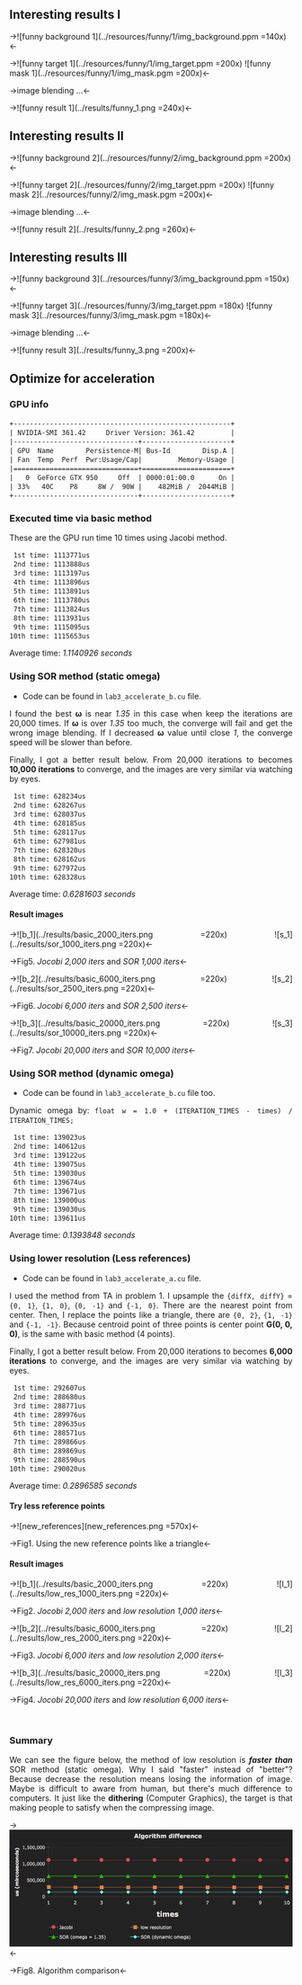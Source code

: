 ## Interesting results I

->![funny background 1](../resources/funny/1/img_background.ppm =140x)<-

->![funny target 1](../resources/funny/1/img_target.ppm =200x) ![funny mask 1](../resources/funny/1/img_mask.pgm =200x)<-

->image blending ...<-

->![funny result 1](../results/funny_1.png =240x)<-

<div style="page-break-after: always;"></div>

## Interesting results II

->![funny background 2](../resources/funny/2/img_background.ppm =200x)<-

->![funny target 2](../resources/funny/2/img_target.ppm =200x) ![funny mask 2](../resources/funny/2/img_mask.pgm =200x)<-

->image blending ...<-

->![funny result 2](../results/funny_2.png =260x)<-

<div style="page-break-after: always;"></div>

## Interesting results III

->![funny background 3](../resources/funny/3/img_background.ppm =150x)<-

->![funny target 3](../resources/funny/3/img_target.ppm =180x) ![funny mask 3](../resources/funny/3/img_mask.pgm =180x)<-

->image blending ...<-

->![funny result 3](../results/funny_3.png =200x)<-

<div style="page-break-after: always;"></div>

## Optimize for acceleration

<div style="text-align: justify;">

### GPU info


```
+------------------------------------------------------+
| NVIDIA-SMI 361.42     Driver Version: 361.42         |
|-------------------------------+----------------------+
| GPU  Name        Persistence-M| Bus-Id        Disp.A |
| Fan  Temp  Perf  Pwr:Usage/Cap|         Memory-Usage |
|===============================+======================+
|   0  GeForce GTX 950     Off  | 0000:01:00.0      On |
| 33%   40C    P8     8W /  90W |    482MiB /  2044MiB |
+-------------------------------+----------------------+
```

### Executed time via basic method

These are the GPU run time 10 times using Jacobi method.

```
 1st time: 1113771us
 2nd time: 1113888us
 3rd time: 1113197us
 4th time: 1113896us
 5th time: 1113891us
 6th time: 1113780us
 7th time: 1113824us
 8th time: 1113931us
 9th time: 1115095us
10th time: 1115653us
```

Average time: *1.1140926 seconds*

<div style="page-break-after: always;"></div>

### Using SOR method (static omega)

* Code can be found in `lab3_accelerate_b.cu` file.

I found the best **ω** is near *1.35* in this case when keep the iterations are 20,000 times. If **ω** is over *1.35* too much, the converge will fail and get the wrong image blending. If I decreased **ω** value until close *1*, the converge speed will be slower than before.

Finally, I got a better result below. From 20,000 iterations to becomes **10,000 iterations** to converge, and the images are very similar via watching by eyes.

```
 1st time: 628234us
 2nd time: 628267us
 3rd time: 628037us
 4th time: 628185us
 5th time: 628117us
 6th time: 627981us
 7th time: 628320us
 8th time: 628162us
 9th time: 627972us
10th time: 628328us
```

Average time: *0.6281603 seconds*

<div style="page-break-after: always;"></div>

#### Result images

->![b_1](../results/basic_2000_iters.png =220x) ![s_1](../results/sor_1000_iters.png =220x)<-

->Fig5. *Jocobi 2,000 iters* and *SOR 1,000 iters*<-

->![b_2](../results/basic_6000_iters.png =220x) ![s_2](../results/sor_2500_iters.png =220x)<-

->Fig6. *Jocobi 6,000 iters* and *SOR 2,500 iters*<-

->![b_3](../results/basic_20000_iters.png =220x) ![s_3](../results/sor_10000_iters.png =220x)<-

->Fig7. *Jocobi 20,000 iters* and *SOR 10,000 iters*<-

<div style="page-break-after: always;"></div>

### Using SOR method (dynamic omega)

* Code can be found in `lab3_accelerate_b.cu` file too.

Dynamic omega by: `float w = 1.0 + (ITERATION_TIMES - times) / ITERATION_TIMES;`

```
 1st time: 139023us
 2nd time: 140612us
 3rd time: 139122us
 4th time: 139075us
 5th time: 139030us
 6th time: 139674us
 7th time: 139671us
 8th time: 139000us
 9th time: 139030us
10th time: 139611us
```

Average time: *0.1393848 seconds*

<div style="page-break-after: always;"></div>

### Using lower resolution (Less references)

* Code can be found in `lab3_accelerate_a.cu` file.

I used the method from TA in problem 1. I upsample the `{diffX, diffY}` = `{0, 1}`, `{1, 0}`, `{0, -1}` and `{-1, 0}`. There are the nearest point from center. Then, I replace the points like a triangle, there are `{0, 2}`, `{1, -1}` and `{-1, -1}`. Because centroid point of three points is center point **G(0, 0, 0)**, is the same with basic method (4 points).

Finally, I got a better result below. From 20,000 iterations to becomes **6,000 iterations** to converge, and the images are very similar via watching by eyes.

```
 1st time: 292607us
 2nd time: 288680us
 3rd time: 288771us
 4th time: 289976us
 5th time: 289635us
 6th time: 288571us
 7th time: 289866us
 8th time: 289869us
 9th time: 288590us
10th time: 290020us
```

Average time: *0.2896585 seconds*

<div style="page-break-after: always;"></div>

#### Try less reference points

->![new_references](new_references.png =570x)<-

->Fig1. Using the new reference points like a triangle<-

#### Result images

->![b_1](../results/basic_2000_iters.png =220x) ![l_1](../results/low_res_1000_iters.png =220x)<-

->Fig2. *Jocobi 2,000 iters* and *low resolution 1,000 iters*<-

->![b_2](../results/basic_6000_iters.png =220x) ![l_2](../results/low_res_2000_iters.png =220x)<-

->Fig3. *Jocobi 6,000 iters* and *low resolution 2,000 iters*<-

->![b_3](../results/basic_20000_iters.png =220x) ![l_3](../results/low_res_6000_iters.png =220x)<-

->Fig4. *Jocobi 20,000 iters* and *low resolution 6,000 iters*<-

<br>

### Summary

We can see the figure below, the method of low resolution is ***faster than*** SOR method (static omega). Why I said "faster" instead of "better"? Because decrease the resolution means losing the information of image. Maybe is difficult to aware from human, but there's much difference to computers. It just like the **dithering** (Computer Graphics), the target is that making people to satisfy when the compressing image.

->![algorithms](algorithms.png)<-

->Fig8. Algorithm comparison<-